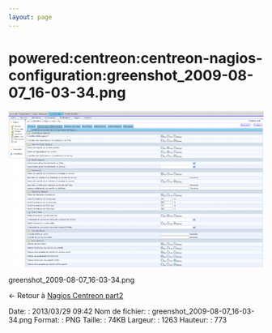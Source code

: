```yaml
---
layout: page
---
```


powered:centreon:centreon-nagios-configuration:greenshot\_2009-08-07\_16-03-34.png
==================================================================================

[![greenshot\_2009-08-07\_16-03-34.png](../../../../assets/media/powered/centreon/centreon-nagios-configuration/greenshot_2009-08-07_16-03-34.png@cache=&w=900&h=550 "greenshot_2009-08-07_16-03-34.png")](../../../../assets/media/powered/centreon/centreon-nagios-configuration/greenshot_2009-08-07_16-03-34.png@cache= "Afficher le fichier original")

greenshot\_2009-08-07\_16-03-34.png

← Retour à [Nagios Centreon
part2](../../../../centreon/nagios-centreon-part2.html "centreon:nagios-centreon-part2")

Date:
:   2013/03/29 09:42
Nom de fichier:
:   greenshot\_2009-08-07\_16-03-34.png
Format:
:   PNG
Taille:
:   74KB
Largeur:
:   1263
Hauteur:
:   773

